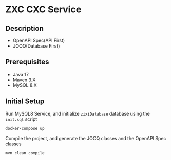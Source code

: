 # ZXC CXC Service

## Description
- OpenAPI Spec(API First)
- JOOQ(Database First)

## Prerequisites
- Java 17
- Maven 3.X
- MySQL 8.X

## Initial Setup

Run MySQL8 Service, and initialize `zixiDatabase` database using the `init.sql` script
```sh
docker-compose up
```

Compile the project, and generate the JOOQ classes and the OpenAPI Spec classes
```sh
mvn clean compile
```
